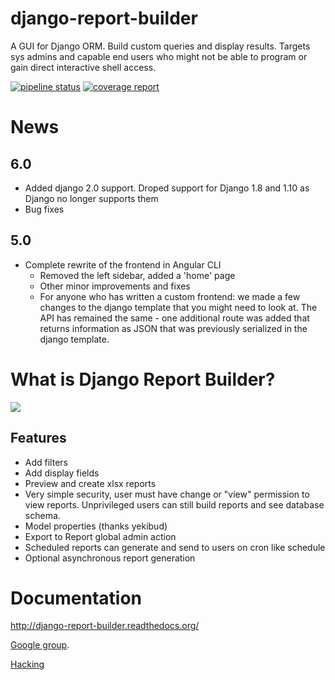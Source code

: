 # django-report-builder

A GUI for Django ORM. Build custom queries and display results.
Targets sys admins and capable end users who might not be able to program or gain direct interactive shell access.

[![pipeline status](https://gitlab.com/burke-software/django-report-builder/badges/master/pipeline.svg)](https://gitlab.com/burke-software/django-report-builder/commits/master)
[![coverage report](https://gitlab.com/burke-software/django-report-builder/badges/master/coverage.svg)](https://gitlab.com/burke-software/django-report-builder/commits/master)

# News

## 6.0

- Added django 2.0 support. Droped support for Django 1.8 and 1.10 as Django no longer supports them
- Bug fixes

## 5.0

* Complete rewrite of the frontend in Angular CLI
  * Removed the left sidebar, added a 'home' page
  * Other minor improvements and fixes
  * For anyone who has written a custom frontend: we made a few changes to the django template that you might need to look at. The API has remained the same - one additional route was added that returns information as JSON that was previously serialized in the django template.

# What is Django Report Builder?

![](docs/screenshots/reportbuilderscreen.jpg)

## Features

* Add filters
* Add display fields
* Preview and create xlsx reports
* Very simple security, user must have change or "view" permission to view
  reports. Unprivileged users can still build reports and see database schema.
* Model properties (thanks yekibud)
* Export to Report global admin action
* Scheduled reports can generate and send to users on cron like schedule
* Optional asynchronous report generation

# Documentation

http://django-report-builder.readthedocs.org/

[Google group](https://groups.google.com/forum/#!forum/django-report-builder/).

[Hacking](http://django-report-builder.readthedocs.org/en/latest/hacking/)
